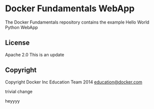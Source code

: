 Docker Fundamentals WebApp
==========================

The Docker Fundamentals repository contains the example Hello World Python WebApp

## License

Apache 2.0 This is an update

## Copyright

Copyright Docker Inc Education Team 2014 <education@docker.com>

trivial change


heyyyy

